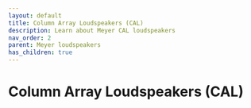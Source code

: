 ```yaml
---
layout: default
title: Column Array Loudspeakers (CAL)
description: Learn about Meyer CAL loudspeakers
nav_order: 2
parent: Meyer loudspeakers
has_children: true
---
```


# Column Array Loudspeakers (CAL)